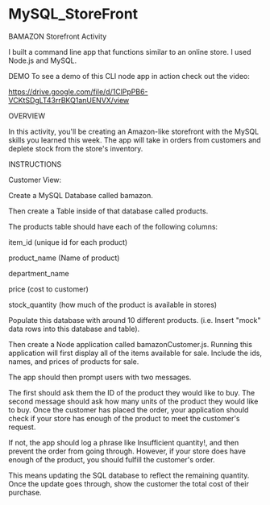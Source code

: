# MySQL_StoreFront

BAMAZON Storefront Activity

I built a command line app that functions similar to an online store. I used Node.js and MySQL.

DEMO
To see a demo of this CLI node app in action check out the video:

https://drive.google.com/file/d/1ClPpPB6-VCKtSDgLT43rrBKQ1anUENVX/view

OVERVIEW

In this activity, you'll be creating an Amazon-like storefront with the MySQL skills you learned this week. The app will take in orders from customers and deplete stock from the store's inventory.

INSTRUCTIONS

Customer View:

Create a MySQL Database called bamazon.

Then create a Table inside of that database called products.

The products table should have each of the following columns:

item_id (unique id for each product)

product_name (Name of product)

department_name

price (cost to customer)

stock_quantity (how much of the product is available in stores)

Populate this database with around 10 different products. (i.e. Insert "mock" data rows into this database and table).

Then create a Node application called bamazonCustomer.js. Running this application will first display all of the items available for sale. Include the ids, names, and prices of products for sale.

The app should then prompt users with two messages.

The first should ask them the ID of the product they would like to buy.
The second message should ask how many units of the product they would like to buy.
Once the customer has placed the order, your application should check if your store has enough of the product to meet the customer's request.

If not, the app should log a phrase like Insufficient quantity!, and then prevent the order from going through.
However, if your store does have enough of the product, you should fulfill the customer's order.

This means updating the SQL database to reflect the remaining quantity.
Once the update goes through, show the customer the total cost of their purchase.
